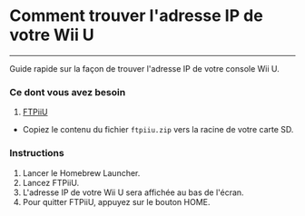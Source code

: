 # Comment trouver l'adresse IP de votre Wii U
---
Guide rapide sur la façon de trouver l'adresse IP de votre console Wii U.

### Ce dont vous avez besoin

1. [FTPiiU](https://apps.fortheusers.org/wiiu/ftpiiu)
 - Copiez le contenu du fichier `ftpiiu.zip` vers la racine de votre carte SD.

### Instructions

1. Lancer le Homebrew Launcher.
1. Lancez FTPiiU.
1. L'adresse IP de votre Wii U sera affichée au bas de l'écran.
1. Pour quitter FTPiiU, appuyez sur le bouton HOME.